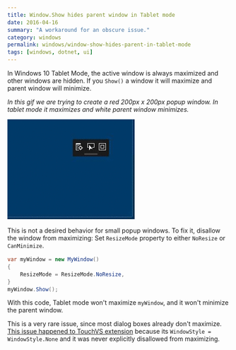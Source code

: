 ```yaml
---
title: Window.Show hides parent window in Tablet mode
date: 2016-04-16
summary: "A workaround for an obscure issue."
category: windows
permalink: windows/window-show-hides-parent-in-tablet-mode
tags: [windows, dotnet, ui]
---
```


In Windows 10 Tablet Mode, the active window is always maximized and other windows are hidden. If you `Show()` a window it will maximize and parent window will minimize. 

*In this gif we are trying to create a red 200px x 200px popup window. 
In tablet mode it maximizes and white parent window minimizes.*

![demo gif](/techBlogData//window-show-hides-parent-in-tablet-mode/demo.gif)

This is not a desired behavior for small popup windows. To fix it, disallow the window from maximizing: 
Set `ResizeMode` property to either `NoResize` or `CanMinimize`. 

```csharp
var myWindow = new MyWindow()
{
    ResizeMode = ResizeMode.NoResize,
}
myWindow.Show();
```

With this code, Tablet mode won't maximize `myWindow`, and it won't minimize the parent window.

This is a very rare issue, since most dialog boxes already don't maximize. [This issue happened to TouchVS extension](https://github.com/CodeConnect/TouchVS/issues/10) because its `WindowStyle = WindowStyle.None` and it was never explicitly disallowed from maximizing. 
